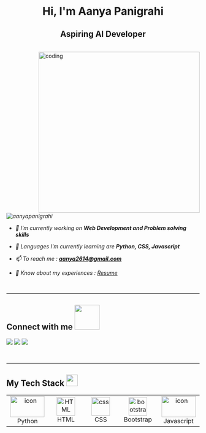 <h1 align="center">Hi, I'm Aanya Panigrahi</h1>
<h2 align="center">Aspiring AI Developer</h2><br>
<img align="right" alt="coding" width="420" src="https://camo.githubusercontent.com/4aa77ea32aa4d7be626e833b160f3d8923c133cd32c34fefbdc43c8abfcff710/68747470733a2f2f63646e2e6472696262626c652e636f6d2f75736572732f323730343431342f73637265656e73686f74732f373436363930332f6d656469612f62303861623537363331366264343538326665663138396634373163643965352e676966"

<p align="left"><em> <img src="https://komarev.com/ghpvc/?username=aanyapanigrahi&label=Profile%20views&color=0e75b6&style=flat" alt="aanyapanigrahi" /> </p>

- 🔭 I’m currently working on **Web Development and Problem solving skills**

- 🌱 Languages I'm currently learning are **Python, CSS, Javascript**

- 📫 To reach me : **aanya2614@gmail.com**

- 📄 Know about my experiences : <a href="https://www.canva.com/design/DAFVlib2INo/DY-6l03ueVZGeITvYTkE2g/view?utm_content=DAFVlib2INo&utm_campaign=designshare&utm_medium=link2&utm_source=sharebutton">Resume</a>
</em>
<br>
<hr>

<h2>Connect with me  <img src="https://raw.githubusercontent.com/ShahriarShafin/ShahriarShafin/main/Assets/handshake.gif" width="65" /></h2>
<p align="left">
<a href="https://twitter.com/aanyakx"><img src="https://img.shields.io/badge/Twitter-1DA1F2?style=for-the-badge&logo=twitter&logoColor=white"></a></a>
<a href="https://www.linkedin.com/in/aanya-panigrahi-9b1681251"><img src="https://img.shields.io/badge/LinkedIn-0077B5?style=for-the-badge&logo=linkedin&logoColor=white"></a></a>
<a href="https://instagram.com/aan.yahoo"><img src="https://img.shields.io/badge/instagram-d11b59?style=for-the-badge&logo=instagram&logoColor=white"></a></a>
</p>

<br>

<hr>

<h2 align="left" border="0">My Tech Stack    <img src="https://camo.githubusercontent.com/beb64ff21c883e318e4f5db5231c2ba4175705bea1c9249e82a41ab375db4f75/68747470733a2f2f6d65646961322e67697068792e636f6d2f6d656469612f51737347456d706b79454f684243623765312f67697068792e6769663f6369643d656366303565343761306e336769316266716e74716d6f62386739616964316f796a327772336473336d67373030626c267269643d67697068792e676966" width="30"/></h2>


  

 ***<table>***
  <tr>
     <td align="center" width="98">
      <a href="#macropower-tech">
        <img src="https://techstack-generator.vercel.app/python-icon.svg" alt="icon" width="89" height="55" />
      </a>
      <br>Python
    </td>
   <td align="center"  width="98">
        <img src="https://skillicons.dev/icons?i=html" width="48" height="48" alt="HTML" />
      <br>HTML
    </td>
   <td align="center" width="98">
        <img src="https://skillicons.dev/icons?i=css" width="48" height="48" alt="css" />
      <br>CSS
    </td>
   <td align="center"  width="98">
        <img src="https://skillicons.dev/icons?i=bootstrap" width="48" height="48" alt="bootstrap" />
      <br>Bootstrap
    </td>
   <td align="center" width="98">
        <img src="https://techstack-generator.vercel.app/js-icon.svg" alt="icon" width="89" height="55" />
      <br>Javascript
    </td>

